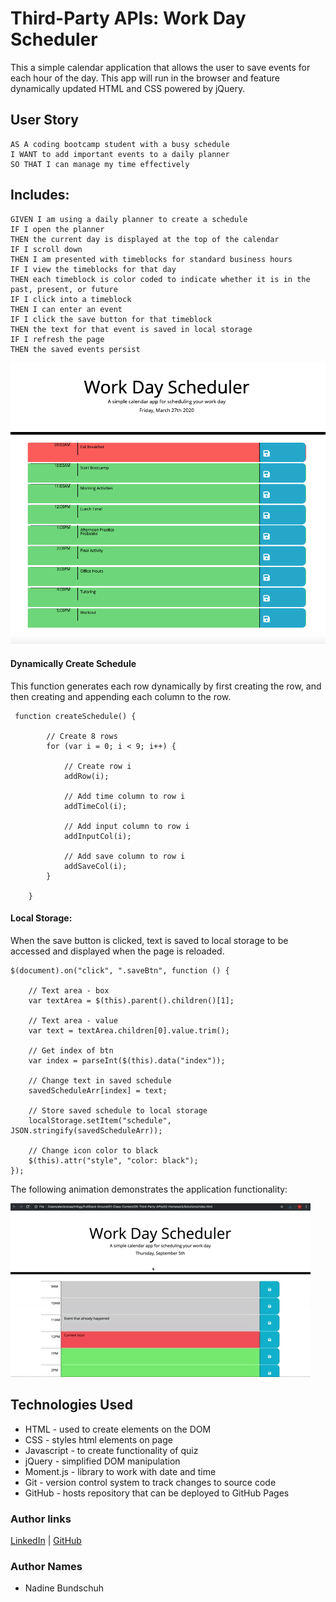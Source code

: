 # Third-Party APIs: Work Day Scheduler

This a simple calendar application that allows the user to save events for each hour of the day. This app will run in the browser and feature dynamically updated HTML and CSS powered by jQuery.

## User Story

```
AS A coding bootcamp student with a busy schedule
I WANT to add important events to a daily planner
SO THAT I can manage my time effectively
```

## Includes:

```
GIVEN I am using a daily planner to create a schedule
IF I open the planner
THEN the current day is displayed at the top of the calendar
IF I scroll down
THEN I am presented with timeblocks for standard business hours
IF I view the timeblocks for that day
THEN each timeblock is color coded to indicate whether it is in the past, present, or future
IF I click into a timeblock
THEN I can enter an event
IF I click the save button for that timeblock
THEN the text for that event is saved in local storage
IF I refresh the page
THEN the saved events persist
```

![schedule example](./Assets/schedule.png)

#### Dynamically Create Schedule

This function generates each row dynamically by first creating the row, and then creating and appending each column to the row.

```
 function createSchedule() {

        // Create 8 rows
        for (var i = 0; i < 9; i++) {

            // Create row i
            addRow(i);

            // Add time column to row i
            addTimeCol(i);

            // Add input column to row i
            addInputCol(i);

            // Add save column to row i
            addSaveCol(i);
        }

    }

```

#### Local Storage:

When the save button is clicked, text is saved to local storage to be accessed and displayed when the page is reloaded. 

```
$(document).on("click", ".saveBtn", function () {

    // Text area - box
    var textArea = $(this).parent().children()[1];

    // Text area - value
    var text = textArea.children[0].value.trim();

    // Get index of btn
    var index = parseInt($(this).data("index"));

    // Change text in saved schedule
    savedScheduleArr[index] = text;

    // Store saved schedule to local storage
    localStorage.setItem("schedule", JSON.stringify(savedScheduleArr));

    // Change icon color to black
    $(this).attr("style", "color: black");
});
```

The following animation demonstrates the application functionality:

![day planner demo](./Assets/05-third-party-apis-homework-demo.gif)

## Technologies Used
- HTML - used to create elements on the DOM
- CSS - styles html elements on page
- Javascript - to create functionality of quiz
- jQuery - simplified DOM manipulation
- Moment.js - library to work with date and time
- Git - version control system to track changes to source code
- GitHub - hosts repository that can be deployed to GitHub Pages

### Author links
[LinkedIn](https://www.linkedin.com/in/nadine-bundschuh-731233b9)
|
[GitHub](https://github.com/nadineb1160)

### Author Names
- Nadine Bundschuh
